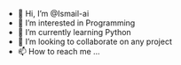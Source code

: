 - 👋 Hi, I’m @Ismail-ai
- 👀 I’m interested in Programming
- 🌱 I’m currently learning Python
- 💞️ I’m looking to collaborate on any project
- 📫 How to reach me ...

<!---
Ismail-ai/Ismail-ai is a ✨ special ✨ repository because its `README.md` (this file) appears on your GitHub profile.
You can click the Preview link to take a look at your changes.
--->
